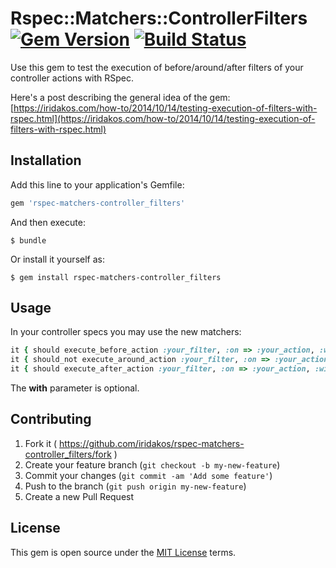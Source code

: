 # Rspec::Matchers::ControllerFilters [![Gem Version](https://badge.fury.io/rb/rspec-matchers-controller_filters.png)](https://badge.fury.io/rb/rspec-matchers-controller_filters) [![Build Status](https://travis-ci.org/iridakos/rspec-matchers-controller_filters.svg?branch=master)](https://travis-ci.org/iridakos/rspec-matchers-controller_filters)

Use this gem to test the execution of before/around/after filters of your controller actions with RSpec.

Here's a post describing the general idea of the gem:
[https://iridakos.com/how-to/2014/10/14/testing-execution-of-filters-with-rspec.html](https://iridakos.com/how-to/2014/10/14/testing-execution-of-filters-with-rspec.html)

## Installation

Add this line to your application's Gemfile:

```ruby
gem 'rspec-matchers-controller_filters'
```

And then execute:

    $ bundle

Or install it yourself as:

    $ gem install rspec-matchers-controller_filters

## Usage

In your controller specs you may use the new matchers:

```ruby
it { should execute_before_action :your_filter, :on => :your_action, :with => { :parameter_name => 'parameter_value'} }
it { should_not execute_around_action :your_filter, :on => :your_action, :with => { :parameter_name => 'parameter_value'} }
it { should execute_after_action :your_filter, :on => :your_action, :with => { :parameter_name => 'parameter_value'} }
```

The **with** parameter is optional.

## Contributing

1. Fork it ( https://github.com/iridakos/rspec-matchers-controller_filters/fork )
2. Create your feature branch (`git checkout -b my-new-feature`)
3. Commit your changes (`git commit -am 'Add some feature'`)
4. Push to the branch (`git push origin my-new-feature`)
5. Create a new Pull Request

## License

This gem is open source under the [MIT License](https://opensource.org/licenses/MIT) terms.
